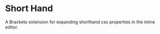 Short Hand
=========

A Brackets extension for expanding shorthand css properties in the inline editor.

